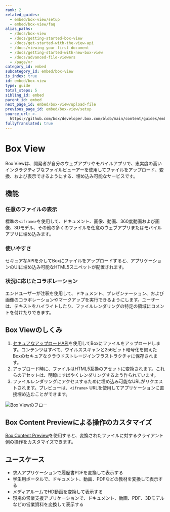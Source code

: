 ```yaml
---
rank: 2
related_guides:
  - embed/box-view/setup
  - embed/box-view/faq
alias_paths:
  - /docs/box-view
  - /docs/getting-started-box-view
  - /docs/get-started-with-the-view-api
  - /docs/viewing-your-first-document
  - /docs/getting-started-with-new-box-view
  - /docs/advanced-file-viewers
  - /page/vr
category_id: embed
subcategory_id: embed/box-view
is_index: true
id: embed/box-view
type: guide
total_steps: 5
sibling_id: embed
parent_id: embed
next_page_id: embed/box-view/upload-file
previous_page_id: embed/box-view/setup
source_url: >-
  https://github.com/box/developer.box.com/blob/main/content/guides/embed/box-view/index.md
fullyTranslated: true
---
```

# Box View

Box Viewは、開発者が自分のウェブアプリやモバイルアプリで、忠実度の高いインタラクティブなファイルビューアーを使用してファイルをアップロード、変換、および表示できるようにする、埋め込み可能なサービスです。

## 機能

### 任意のファイルの表示

標準の`<iframe>`を使用して、ドキュメント、画像、動画、360度動画および画像、3Dモデル、その他の多くのファイルを任意のウェブアプリまたはモバイルアプリに埋め込みます。

### 使いやすさ

セキュアなAPIを介してBoxにファイルをアップロードすると、アプリケーションのUIに埋め込み可能なHTML5スニペットが配置されます。

### 状況に応じたコラボレーション

エンドユーザーが注釈を使用して、ドキュメント、プレゼンテーション、および画像のコラボレーションやマークアップを実行できるようにします。ユーザーは、テキストをハイライトしたり、ファイルレンダリングの特定の領域にコメントを付けたりできます。

## Box Viewのしくみ

1. [セキュアなアップロードAPI][upload]を使用してBoxにファイルをアップロードします。コンテンツはすべて、ウイルススキャンと256ビット暗号化を備えたBoxのセキュアなクラウドストレージインフラストラクチャに保存されます。
2. アップロード時に、ファイルはHTML5互換のアセットに変換されます。これらのアセットは、明瞭にすばやくレンダリングするよう作られています。
3. ファイルレンダリングにアクセスするために埋め込み可能なURLがリクエストされます。プレビューは、`<iframe>` URLを使用してアプリケーションに直接埋め込むことができます。

<ImageFrame border center shadow>

![Box Viewのフロー](images/box-view-flow.png)

</ImageFrame>

## Box Content Previewによる操作のカスタマイズ

[Box Content Preview](g://embed/ui-elements/preview)を使用すると、変換されたファイルに対するクライアント側の操作をカスタマイズできます。

## ユースケース

* 求人アプリケーションで履歴書PDFを変換して表示する
* 学生用ポータルで、ドキュメント、動画、PDFなどの教材を変換して表示する
* メディアルームでHD動画を変換して表示する
* 現場の営業支援アプリケーションで、ドキュメント、動画、PDF、3Dモデルなどの営業資料を変換して表示する

[upload]: e://post-files-content
